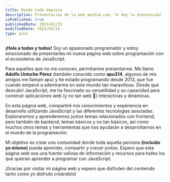 ```yaml
---
title: Donde todo empieza
description: Presentación de la web apu314.com. Te doy la bienvenida!
isPublished: true
publishedDate: 2023/02/25
modifiedDate: 2023/03/24
type: post
---
```


**¡Hola a todas y todos!** Soy un apasionado programador y estoy emocionado de presentarles mi nueva página web sobre programación con el ecosistema de JavaScript.

Para aquellos que no me conocen, permítanme presentarme. Me llamo **Adolfo Unturbe Pérez** (también conocido como **apu314**, algunos de mis amigos me llaman apu) y he estado programando desde 2013, que fue cuando empecé a adentrarme en este mundo tan maravilloso. Desde que descubrí JavaScript, me ha fascinado su versatilidad y su capacidad para construir aplicaciones web (y no tan web 👀) interactivas y dinámicas.

En esta página web, compartiré mis conocimientos y experiencia en desarrollo utilizando JavaScript y las diferentes tecnologías asociadas. Exploraremos y aprenderemos juntos temas relacionados con frontend, pero también de backend, temas básicos y no tan básicos, así como muchos otros temas y herramientas que nos ayudarán a desarrollarnos en el mundo de la programación.

Mi objetivo es crear una comunidad donde toda aquella persona **(incluído yo mismo)** pueda aprender, compartir y crecer juntos. Espero que esta página web sea una fuente valiosa de información y recursos para todos los que quieran aprender a programar con JavaScript.

¡Gracias por visitar mi página web y espero que disfruten del contenido tanto como yo disfruto creándolo!
